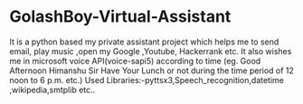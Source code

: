 # GolashBoy-Virtual-Assistant
It is a python based my private assistant project which helps me to send email, play music ,open my Google ,Youtube, Hackerrank etc. It also wishes me in microsoft voice API(voice-sapi5) according to time (eg. Good Afternoon Himanshu Sir Have Your Lunch or not during the time period of 12 noon to 6 p.m. etc.)  Used Libraries:-pyttsx3,Speech_recognition,datetime ,wikipedia,smtplib etc..
